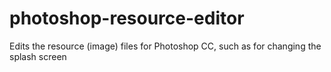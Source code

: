 # photoshop-resource-editor
Edits the resource (image) files for Photoshop CC, such as for changing the splash screen
